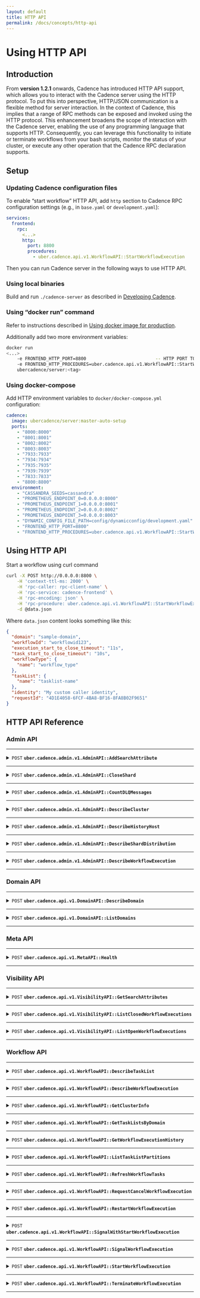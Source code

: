 ```yaml
---
layout: default
title: HTTP API
permalink: /docs/concepts/http-api
---
```


# Using HTTP API

## Introduction

From **version 1.2.1** onwards, Cadence has introduced HTTP API support, which allows you to interact with the Cadence server 
using the HTTP protocol. To put this into perspective, HTTP/JSON communication is a flexible method for server interaction. 
In the context of Cadence, this implies that a range of RPC methods can be exposed and invoked using the HTTP protocol. 
This enhancement broadens the scope of interaction with the Cadence server, enabling the use of any programming language that supports HTTP. 
Consequently, you can leverage this functionality to initiate or terminate workflows from your bash scripts, monitor the 
status of your cluster, or execute any other operation that the Cadence RPC declaration supports.

## Setup

### Updating Cadence configuration files

To enable “start workflow” HTTP API, add `http` section to Cadence RPC configuration settings (e.g., in `base.yaml` or `development.yaml`):

```yaml
services:
  frontend:
    rpc:
      <...>
      http:
        port: 8800
        procedures:
          - uber.cadence.api.v1.WorkflowAPI::StartWorkflowExecution 
```

Then you can run Cadence server in the following ways to use HTTP API.

### Using local binaries

Build and run `./cadence-server` as described in [Developing Cadence](https://github.com/uber/cadence/blob/master/CONTRIBUTING.md).

### Using “docker run” command

Refer to instructions described
in [Using docker image for production](https://github.com/uber/cadence/tree/master/docker#using-docker-image-for-production).

Additionally add two more environment variables:

```bash
docker run
<...>
    -e FRONTEND_HTTP_PORT=8800                          -- HTTP PORT TO LISTEN 
    -e FRONTEND_HTTP_PROCEDURES=uber.cadence.api.v1.WorkflowAPI::StartWorkflowExecution  -- List of API methods exposed
    ubercadence/server:<tag> 
```

### Using docker-compose

Add HTTP environment variables to `docker/docker-compose.yml` configuration:

```yaml
cadence:
  image: ubercadence/server:master-auto-setup
  ports:
    - "8000:8000"
    - "8001:8001"
    - "8002:8002"
    - "8003:8003"
    - "7933:7933"
    - "7934:7934"
    - "7935:7935"
    - "7939:7939"
    - "7833:7833"
    - "8800:8800"
  environment:
    - "CASSANDRA_SEEDS=cassandra"
    - "PROMETHEUS_ENDPOINT_0=0.0.0.0:8000"
    - "PROMETHEUS_ENDPOINT_1=0.0.0.0:8001"
    - "PROMETHEUS_ENDPOINT_2=0.0.0.0:8002"
    - "PROMETHEUS_ENDPOINT_3=0.0.0.0:8003"
    - "DYNAMIC_CONFIG_FILE_PATH=config/dynamicconfig/development.yaml"
    - "FRONTEND_HTTP_PORT=8800"
    - "FRONTEND_HTTP_PROCEDURES=uber.cadence.api.v1.WorkflowAPI::StartWorkflowExecution" 
```

## Using HTTP API

Start a workflow using curl command

```bash
curl -X POST http://0.0.0.0:8800 \
    -H 'context-ttl-ms: 2000' \
    -H 'rpc-caller: rpc-client-name' \
    -H 'rpc-service: cadence-frontend' \
    -H 'rpc-encoding: json' \
    -H 'rpc-procedure: uber.cadence.api.v1.WorkflowAPI::StartWorkflowExecution' \
    -d @data.json 
```

Where `data.json` content looks something like this:

```json
{
  "domain": "sample-domain",
  "workflowId": "workflowid123",
  "execution_start_to_close_timeout": "11s",
  "task_start_to_close_timeout": "10s",
  "workflowType": {
    "name": "workflow_type"
  },
  "taskList": {
    "name": "tasklist-name"
  },
  "identity": "My custom caller identity",
  "requestId": "4D1E4058-6FCF-4BA8-BF16-8FA8B02F9651"
} 
```

## HTTP API Reference

### Admin API

------------------------------------------------------------------------------------------

<details>
<summary><code>POST</code> <code><b>uber.cadence.admin.v1.AdminAPI::AddSearchAttribute</b></code></summary>

#### Add search attributes to whitelist

##### Headers

| name           | example                                            |
|----------------|----------------------------------------------------|
| context-ttl-ms | 2000                                               |
| rpc-caller     | curl-client                                        |
| rpc-service    | cadence-frontend                                   |
| rpc-encoding   | json                                               |
| rpc-procedure  | uber.cadence.admin.v1.AdminAPI::AddSearchAttribute |

##### Example payload

```json
{
  "search_attribute": {
    "custom_key": 1
  }
}
```

Search attribute types

| type     | value |
|----------|-------|
| String   | 1     |
| Keyword  | 2     |
| Int      | 3     |
| Double   | 4     |
| DateTime | 5     |

##### Example cURL

```bash
curl -X POST http://0.0.0.0:8800 \
    -H 'context-ttl-ms: 2000' \
    -H 'rpc-caller: curl-client' \
    -H 'rpc-service: cadence-frontend' \
    -H 'rpc-encoding: json' \
    -H 'rpc-procedure: uber.cadence.admin.v1.AdminAPI::AddSearchAttribute' \
    -d \
    '{
      "search_attribute": {
        "custom_key": 1
      }
    }'
```

##### Example successful response

HTTP code: 200

```json
{}
```

</details>

------------------------------------------------------------------------------------------

<details>
<summary><code>POST</code> <code><b>uber.cadence.admin.v1.AdminAPI::CloseShard</b></code></summary>

#### Close a shard given a shard ID

##### Headers

| name           | example                                    |
|----------------|--------------------------------------------|
| context-ttl-ms | 2000                                       |
| rpc-caller     | curl-client                                |
| rpc-service    | cadence-frontend                           |
| rpc-encoding   | json                                       |
| rpc-procedure  | uber.cadence.admin.v1.AdminAPI::CloseShard |

##### Example payload

```json
{
  "shard_id": 0
}
```

##### Example cURL

```bash
curl -X POST http://0.0.0.0:8800 \
    -H 'context-ttl-ms: 2000' \
    -H 'rpc-caller: curl-client' \
    -H 'rpc-service: cadence-frontend' \
    -H 'rpc-encoding: json' \
    -H 'rpc-procedure: uber.cadence.admin.v1.AdminAPI::CloseShard' \
    -d \
    '{ 
      "shard_id": 0
    }'
```

##### Example successful response

HTTP code: 200

```json
{}
```

</details>

------------------------------------------------------------------------------------------

<details>
<summary><code>POST</code> <code><b>uber.cadence.admin.v1.AdminAPI::CountDLQMessages</b></code></summary>

#### Count DLQ messages

##### Headers

| name           | example                                          |
|----------------|--------------------------------------------------|
| context-ttl-ms | 2000                                             |
| rpc-caller     | curl-client                                      |
| rpc-service    | cadence-frontend                                 |
| rpc-encoding   | json                                             |
| rpc-procedure  | uber.cadence.admin.v1.AdminAPI::CountDLQMessages |

##### Example payload

None

##### Example cURL

```bash
curl -X POST http://0.0.0.0:8800 \
    -H 'context-ttl-ms: 2000' \
    -H 'rpc-caller: curl-client' \
    -H 'rpc-service: cadence-frontend' \
    -H 'rpc-encoding: json' \
    -H 'rpc-procedure: uber.cadence.admin.v1.AdminAPI::CountDLQMessages'
```

##### Example successful response

HTTP code: 200

```json
{
  "history": []
}
```

</details>

------------------------------------------------------------------------------------------

<details>
<summary><code>POST</code> <code><b>uber.cadence.admin.v1.AdminAPI::DescribeCluster</b></code></summary>

#### Describe cluster information

##### Headers

| name           | example                                         |
|----------------|-------------------------------------------------|
| context-ttl-ms | 2000                                            |
| rpc-caller     | curl-client                                     |
| rpc-service    | cadence-frontend                                |
| rpc-encoding   | json                                            |
| rpc-procedure  | uber.cadence.admin.v1.AdminAPI::DescribeCluster |

##### Example payload

None

##### Example cURL

```bash
curl -X POST http://0.0.0.0:8800 \
    -H 'context-ttl-ms: 2000' \
    -H 'rpc-caller: curl-client' \
    -H 'rpc-service: cadence-frontend' \
    -H 'rpc-encoding: json' \
    -H 'rpc-procedure: uber.cadence.admin.v1.AdminAPI::DescribeCluster'
```

##### Example successful response

HTTP code: 200

```json
{
  "supportedClientVersions": {
    "goSdk": "1.7.0",
    "javaSdk": "1.5.0"
  },
  "membershipInfo": {
    "currentHost": {
      "identity": "127.0.0.1:7933"
    },
    "reachableMembers": [
      "127.0.0.1:7933",
      "127.0.0.1:7934",
      "127.0.0.1:7935",
      "127.0.0.1:7939"
    ],
    "rings": [
      {
        "role": "cadence-frontend",
        "memberCount": 1,
        "members": [
          {
            "identity": "127.0.0.1:7933"
          }
        ]
      },
      {
        "role": "cadence-history",
        "memberCount": 1,
        "members": [
          {
            "identity": "127.0.0.1:7934"
          }
        ]
      },
      {
        "role": "cadence-matching",
        "memberCount": 1,
        "members": [
          {
            "identity": "127.0.0.1:7935"
          }
        ]
      },
      {
        "role": "cadence-worker",
        "memberCount": 1,
        "members": [
          {
            "identity": "127.0.0.1:7939"
          }
        ]
      }
    ]
  },
  "persistenceInfo": {
    "historyStore": {
      "backend": "shardedNosql"
    },
    "visibilityStore": {
      "backend": "cassandra",
      "features": [
        {
          "key": "advancedVisibilityEnabled"
        }
      ]
    }
  }
}
```

</details>

------------------------------------------------------------------------------------------

<details>
<summary><code>POST</code> <code><b>uber.cadence.admin.v1.AdminAPI::DescribeHistoryHost</b></code></summary>

#### Describe internal information of history host

##### Headers

| name           | example                                             |
|----------------|-----------------------------------------------------|
| context-ttl-ms | 2000                                                |
| rpc-caller     | curl-client                                         |
| rpc-service    | cadence-frontend                                    |
| rpc-encoding   | json                                                |
| rpc-procedure  | uber.cadence.admin.v1.AdminAPI::DescribeHistoryHost |

##### Example payload

```json
{
  "host_address": "127.0.0.1:7934"
}
```

##### Example cURL

```bash
curl -X POST http://0.0.0.0:8800 \
    -H 'context-ttl-ms: 2000' \
    -H 'rpc-caller: curl-client' \
    -H 'rpc-service: cadence-frontend' \
    -H 'rpc-encoding: json' \
    -H 'rpc-procedure: uber.cadence.admin.v1.AdminAPI::DescribeHistoryHost' \
    -d \
    '{
      "host_address": "127.0.0.1:7934"
    }'
```

##### Example successful response

HTTP code: 200

```json
{
  "numberOfShards": 4,
  "domainCache": {
    "numOfItemsInCacheByID": 5,
    "numOfItemsInCacheByName": 5
  },
  "shardControllerStatus": "started",
  "address": "127.0.0.1:7934"
}
```

</details>

------------------------------------------------------------------------------------------

<details>
<summary><code>POST</code> <code><b>uber.cadence.admin.v1.AdminAPI::DescribeShardDistribution</b></code></summary>

#### List shard distribution

##### Headers

| name           | example                                                   |
|----------------|-----------------------------------------------------------|
| context-ttl-ms | 2000                                                      |
| rpc-caller     | curl-client                                               |
| rpc-service    | cadence-frontend                                          |
| rpc-encoding   | json                                                      |
| rpc-procedure  | uber.cadence.admin.v1.AdminAPI::DescribeShardDistribution |

##### Example payload

```json
{
  "page_size": 100,
  "page_id": 0
}
```

##### Example cURL

```bash
curl -X POST http://0.0.0.0:8800 \
    -H 'context-ttl-ms: 2000' \
    -H 'rpc-caller: curl-client' \
    -H 'rpc-service: cadence-frontend' \
    -H 'rpc-encoding: json' \
    -H 'rpc-procedure: uber.cadence.admin.v1.AdminAPI::DescribeShardDistribution' \
    -d \
    '{
      "page_size": 100,
      "page_id": 0
    }'
```

##### Example successful response

HTTP code: 200

```json
{
  "numberOfShards": 4,
  "shards": {
    "0": "127.0.0.1:7934",
    "1": "127.0.0.1:7934",
    "2": "127.0.0.1:7934",
    "3": "127.0.0.1:7934"
  }
}
```

</details>

------------------------------------------------------------------------------------------

<details>
<summary><code>POST</code> <code><b>uber.cadence.admin.v1.AdminAPI::DescribeWorkflowExecution</b></code></summary>

#### Describe internal information of workflow execution

##### Headers

| name           | example                                                   |
|----------------|-----------------------------------------------------------|
| context-ttl-ms | 2000                                                      |
| rpc-caller     | curl-client                                               |
| rpc-service    | cadence-frontend                                          |
| rpc-encoding   | json                                                      |
| rpc-procedure  | uber.cadence.admin.v1.AdminAPI::DescribeWorkflowExecution |

##### Example payload

```json
{
  "domain": "sample-domain",
  "workflow_execution": {
    "workflow_id": "sample-workflow-id",
    "run_id": "cc09d5dd-b2fa-46d8-b426-54c96b12d18f"
  }
}
```

`run_id` is optional and allows to describe a specific run.

##### Example cURL

```bash
curl -X POST http://0.0.0.0:8800 \
    -H 'context-ttl-ms: 2000' \
    -H 'rpc-caller: curl-client' \
    -H 'rpc-service: cadence-frontend' \
    -H 'rpc-encoding: json' \
    -H 'rpc-procedure: uber.cadence.admin.v1.AdminAPI::DescribeWorkflowExecution' \
    -d \
    '{
      "domain": "sample-domain",
      "workflow_execution": {
        "workflow_id": "sample-workflow-id",
        "run_id": "cc09d5dd-b2fa-46d8-b426-54c96b12d18f"
      }
    }' | tr -d '\'
```

##### Example successful response

HTTP code: 200

```json
{
  "shardId": 3,
  "historyAddr": "127.0.0.1:7934",
  "mutableStateInDatabase": {
    "ActivityInfos": {},
    "TimerInfos": {},
    "ChildExecutionInfos": {},
    "RequestCancelInfos": {},
    "SignalInfos": {},
    "SignalRequestedIDs": {},
    "ExecutionInfo": {
      "DomainID": "d7aff879-f524-43a8-b340-5a223a69d75b",
      "WorkflowID": "sample-workflow-id",
      "RunID": "cc09d5dd-b2fa-46d8-b426-54c96b12d18f",
      "FirstExecutionRunID": "cc09d5dd-b2fa-46d8-b426-54c96b12d18f",
      "ParentDomainID": "",
      "ParentWorkflowID": "",
      "ParentRunID": "",
      "InitiatedID": -7,
      "CompletionEventBatchID": 3,
      "CompletionEvent": null,
      "TaskList": "sample-task-list",
      "WorkflowTypeName": "sample-workflow-type",
      "WorkflowTimeout": 11,
      "DecisionStartToCloseTimeout": 10,
      "ExecutionContext": null,
      "State": 2,
      "CloseStatus": 6,
      "LastFirstEventID": 3,
      "LastEventTaskID": 8388614,
      "NextEventID": 4,
      "LastProcessedEvent": -23,
      "StartTimestamp": "2023-09-08T05:13:04.24Z",
      "LastUpdatedTimestamp": "2023-09-08T05:13:15.247Z",
      "CreateRequestID": "8049b932-6c2f-415a-9bb2-241dcf4cfc9c",
      "SignalCount": 0,
      "DecisionVersion": 0,
      "DecisionScheduleID": 2,
      "DecisionStartedID": -23,
      "DecisionRequestID": "emptyUuid",
      "DecisionTimeout": 10,
      "DecisionAttempt": 0,
      "DecisionStartedTimestamp": 0,
      "DecisionScheduledTimestamp": 1694149984240504000,
      "DecisionOriginalScheduledTimestamp": 1694149984240503000,
      "CancelRequested": false,
      "CancelRequestID": "",
      "StickyTaskList": "",
      "StickyScheduleToStartTimeout": 0,
      "ClientLibraryVersion": "",
      "ClientFeatureVersion": "",
      "ClientImpl": "",
      "AutoResetPoints": {},
      "Memo": null,
      "SearchAttributes": null,
      "PartitionConfig": null,
      "Attempt": 0,
      "HasRetryPolicy": false,
      "InitialInterval": 0,
      "BackoffCoefficient": 0,
      "MaximumInterval": 0,
      "ExpirationTime": "0001-01-01T00:00:00Z",
      "MaximumAttempts": 0,
      "NonRetriableErrors": null,
      "BranchToken": null,
      "CronSchedule": "",
      "IsCron": false,
      "ExpirationSeconds": 0
    },
    "ExecutionStats": null,
    "BufferedEvents": [],
    "VersionHistories": {
      "CurrentVersionHistoryIndex": 0,
      "Histories": [
        {
          "BranchToken": "WQsACgAAACRjYzA5ZDVkZC1iMmZhLTQ2ZDgtYjQyNi01NGM5NmIxMmQxOGYLABQAAAAkYWM5YmIwMmUtMjllYy00YWEyLTlkZGUtZWQ0YWU1NWRhMjlhDwAeDAAAAAAA",
          "Items": [
            {
              "EventID": 3,
              "Version": 0
            }
          ]
        }
      ]
    },
    "ReplicationState": null,
    "Checksum": {
      "Version": 0,
      "Flavor": 0,
      "Value": null
    }
  }
}
```

</details>

------------------------------------------------------------------------------------------

### Domain API

------------------------------------------------------------------------------------------

<details>
<summary><code>POST</code> <code><b>uber.cadence.api.v1.DomainAPI::DescribeDomain</b></code></summary>

#### Describe existing workflow domain

##### Headers

| name           | example                                       |
|----------------|-----------------------------------------------|
| context-ttl-ms | 2000                                          |
| rpc-caller     | curl-client                                   |
| rpc-service    | cadence-frontend                              |
| rpc-encoding   | json                                          |
| rpc-procedure  | uber.cadence.api.v1.DomainAPI::DescribeDomain |

##### Example payload

```json
{
  "name": "sample-domain",
  "uuid": "d7aff879-f524-43a8-b340-5a223a69d75b"
}
```

`uuid` of the domain is optional.

##### Example cURL

```bash
curl -X POST http://0.0.0.0:8800 \
    -H 'context-ttl-ms: 2000' \
    -H 'rpc-caller: curl-client' \
    -H 'rpc-service: cadence-frontend' \
    -H 'rpc-encoding: json' \
    -H 'rpc-procedure: uber.cadence.api.v1.DomainAPI::DescribeDomain' \
    -d \
    '{
      "name": "sample-domain"
    }'
```

##### Example successful response

HTTP code: 200

```json
{
  "domain": {
    "id": "d7aff879-f524-43a8-b340-5a223a69d75b",
    "name": "sample-domain",
    "status": "DOMAIN_STATUS_REGISTERED",
    "data": {},
    "workflowExecutionRetentionPeriod": "259200s",
    "badBinaries": {
      "binaries": {}
    },
    "historyArchivalStatus": "ARCHIVAL_STATUS_ENABLED",
    "historyArchivalUri": "file:///tmp/cadence_archival/development",
    "visibilityArchivalStatus": "ARCHIVAL_STATUS_ENABLED",
    "visibilityArchivalUri": "file:///tmp/cadence_vis_archival/development",
    "activeClusterName": "cluster0",
    "clusters": [
      {
        "clusterName": "cluster0"
      }
    ],
    "isGlobalDomain": true,
    "isolationGroups": {}
  }
}
```

</details>

------------------------------------------------------------------------------------------

<details>
<summary><code>POST</code> <code><b>uber.cadence.api.v1.DomainAPI::ListDomains</b></code></summary>

#### List all domains in the cluster

##### Headers

| name           | example                                    |
|----------------|--------------------------------------------|
| context-ttl-ms | 2000                                       |
| rpc-caller     | curl-client                                |
| rpc-service    | cadence-frontend                           |
| rpc-encoding   | json                                       |
| rpc-procedure  | uber.cadence.api.v1.DomainAPI::ListDomains |

##### Example payload

```json
{
  "page_size": 100
}
```

##### Example cURL

```bash
curl -X POST http://0.0.0.0:8800 \
    -H 'context-ttl-ms: 2000' \
    -H 'rpc-caller: curl-client' \
    -H 'rpc-service: cadence-frontend' \
    -H 'rpc-encoding: json' \
    -H 'rpc-procedure: uber.cadence.api.v1.DomainAPI::ListDomains' \
    -d \
    '{
      "page_size": 100
    }'
```

##### Example successful response

HTTP code: 200

```json
{
  "domains": [
    {
      "id": "3116607e-419b-4783-85fc-47726a4c3fe9",
      "name": "cadence-batcher",
      "status": "DOMAIN_STATUS_REGISTERED",
      "description": "Cadence internal system domain",
      "data": {},
      "workflowExecutionRetentionPeriod": "604800s",
      "badBinaries": {
        "binaries": {}
      },
      "historyArchivalStatus": "ARCHIVAL_STATUS_DISABLED",
      "visibilityArchivalStatus": "ARCHIVAL_STATUS_DISABLED",
      "activeClusterName": "cluster0",
      "clusters": [
        {
          "clusterName": "cluster0"
        }
      ],
      "failoverVersion": "-24",
      "isolationGroups": {}
    },
    {
      "id": "59c51119-1b41-4a28-986d-d6e377716f82",
      "name": "cadence-shadower",
      "status": "DOMAIN_STATUS_REGISTERED",
      "description": "Cadence internal system domain",
      "data": {},
      "workflowExecutionRetentionPeriod": "604800s",
      "badBinaries": {
        "binaries": {}
      },
      "historyArchivalStatus": "ARCHIVAL_STATUS_DISABLED",
      "visibilityArchivalStatus": "ARCHIVAL_STATUS_DISABLED",
      "activeClusterName": "cluster0",
      "clusters": [
        {
          "clusterName": "cluster0"
        }
      ],
      "failoverVersion": "-24",
      "isolationGroups": {}
    },
    {
      "id": "32049b68-7872-4094-8e63-d0dd59896a83",
      "name": "cadence-system",
      "status": "DOMAIN_STATUS_REGISTERED",
      "description": "cadence system workflow domain",
      "ownerEmail": "cadence-dev-group@uber.com",
      "data": {},
      "workflowExecutionRetentionPeriod": "259200s",
      "badBinaries": {
        "binaries": {}
      },
      "historyArchivalStatus": "ARCHIVAL_STATUS_DISABLED",
      "visibilityArchivalStatus": "ARCHIVAL_STATUS_DISABLED",
      "activeClusterName": "cluster0",
      "clusters": [
        {
          "clusterName": "cluster0"
        }
      ],
      "failoverVersion": "-24",
      "isolationGroups": {}
    },
    {
      "id": "d7aff879-f524-43a8-b340-5a223a69d75b",
      "name": "sample-domain",
      "status": "DOMAIN_STATUS_REGISTERED",
      "data": {},
      "workflowExecutionRetentionPeriod": "259200s",
      "badBinaries": {
        "binaries": {}
      },
      "historyArchivalStatus": "ARCHIVAL_STATUS_ENABLED",
      "historyArchivalUri": "file:///tmp/cadence_archival/development",
      "visibilityArchivalStatus": "ARCHIVAL_STATUS_ENABLED",
      "visibilityArchivalUri": "file:///tmp/cadence_vis_archival/development",
      "activeClusterName": "cluster0",
      "clusters": [
        {
          "clusterName": "cluster0"
        }
      ],
      "isGlobalDomain": true,
      "isolationGroups": {}
    }
  ],
  "nextPageToken": ""
}
```

</details>

------------------------------------------------------------------------------------------

### Meta API

------------------------------------------------------------------------------------------

<details>
<summary><code>POST</code> <code><b>uber.cadence.api.v1.MetaAPI::Health</b></code></summary>

#### Health check

##### Headers

| name           | example                             |
|----------------|-------------------------------------|
| context-ttl-ms | 2000                                |
| rpc-caller     | curl-client                         |
| rpc-service    | cadence-frontend                    |
| rpc-encoding   | json                                |
| rpc-procedure  | uber.cadence.api.v1.MetaAPI::Health |

##### Example payload

None

##### Example cURL

```bash
curl -X POST http://0.0.0.0:8800 \
  -H 'context-ttl-ms: 2000' \
  -H 'rpc-caller: curl-client' \
  -H 'rpc-service: cadence-frontend' \
  -H 'rpc-encoding: json' \
  -H 'rpc-procedure: uber.cadence.api.v1.MetaAPI::Health'
```

##### Example successful response

HTTP code: 200

```json
{
  "ok": true,
  "message": "OK"
}
```

</details>

------------------------------------------------------------------------------------------

### Visibility API

------------------------------------------------------------------------------------------

<details>
<summary><code>POST</code> <code><b>uber.cadence.api.v1.VisibilityAPI::GetSearchAttributes</b></code></summary>

#### Get search attributes

##### Headers

| name           | example                                                |
|----------------|--------------------------------------------------------|
| context-ttl-ms | 2000                                                   |
| rpc-caller     | curl-client                                            |
| rpc-service    | cadence-frontend                                       |
| rpc-encoding   | json                                                   |
| rpc-procedure  | uber.cadence.api.v1.VisibilityAPI::GetSearchAttributes |

##### Example payload

None

##### Example cURL

```bash
curl -X POST http://0.0.0.0:8800 \
  -H 'context-ttl-ms: 2000' \
  -H 'rpc-caller: curl-client' \
  -H 'rpc-service: cadence-frontend' \
  -H 'rpc-encoding: json' \
  -H 'rpc-procedure: uber.cadence.api.v1.VisibilityAPI::GetSearchAttributes'
```

##### Example successful response

HTTP code: 200

```json
{
  "keys": {
    "BinaryChecksums": "INDEXED_VALUE_TYPE_KEYWORD",
    "CadenceChangeVersion": "INDEXED_VALUE_TYPE_KEYWORD",
    "CloseStatus": "INDEXED_VALUE_TYPE_INT",
    "CloseTime": "INDEXED_VALUE_TYPE_INT",
    "CustomBoolField": "INDEXED_VALUE_TYPE_BOOL",
    "CustomDatetimeField": "INDEXED_VALUE_TYPE_DATETIME",
    "CustomDomain": "INDEXED_VALUE_TYPE_KEYWORD",
    "CustomDoubleField": "INDEXED_VALUE_TYPE_DOUBLE",
    "CustomIntField": "INDEXED_VALUE_TYPE_INT",
    "CustomKeywordField": "INDEXED_VALUE_TYPE_KEYWORD",
    "CustomStringField": "INDEXED_VALUE_TYPE_STRING",
    "DomainID": "INDEXED_VALUE_TYPE_KEYWORD",
    "ExecutionTime": "INDEXED_VALUE_TYPE_INT",
    "HistoryLength": "INDEXED_VALUE_TYPE_INT",
    "IsCron": "INDEXED_VALUE_TYPE_KEYWORD",
    "NewKey": "INDEXED_VALUE_TYPE_KEYWORD",
    "NumClusters": "INDEXED_VALUE_TYPE_INT",
    "Operator": "INDEXED_VALUE_TYPE_KEYWORD",
    "Passed": "INDEXED_VALUE_TYPE_BOOL",
    "RolloutID": "INDEXED_VALUE_TYPE_KEYWORD",
    "RunID": "INDEXED_VALUE_TYPE_KEYWORD",
    "ShardID": "INDEXED_VALUE_TYPE_INT",
    "StartTime": "INDEXED_VALUE_TYPE_INT",
    "TaskList": "INDEXED_VALUE_TYPE_KEYWORD",
    "TestNewKey": "INDEXED_VALUE_TYPE_STRING",
    "UpdateTime": "INDEXED_VALUE_TYPE_INT",
    "WorkflowID": "INDEXED_VALUE_TYPE_KEYWORD",
    "WorkflowType": "INDEXED_VALUE_TYPE_KEYWORD",
    "addon": "INDEXED_VALUE_TYPE_KEYWORD",
    "addon-type": "INDEXED_VALUE_TYPE_KEYWORD",
    "environment": "INDEXED_VALUE_TYPE_KEYWORD",
    "project": "INDEXED_VALUE_TYPE_KEYWORD",
    "service": "INDEXED_VALUE_TYPE_KEYWORD",
    "user": "INDEXED_VALUE_TYPE_KEYWORD"
  }
}
```

</details>

------------------------------------------------------------------------------------------

<details>
<summary><code>POST</code> <code><b>uber.cadence.api.v1.VisibilityAPI::ListClosedWorkflowExecutions</b></code></summary>

#### List closed workflow executions in a domain

##### Headers

| name           | example                                                         |
|----------------|-----------------------------------------------------------------|
| context-ttl-ms | 2000                                                            |
| rpc-caller     | curl-client                                                     |
| rpc-service    | cadence-frontend                                                |
| rpc-encoding   | json                                                            |
| rpc-procedure  | uber.cadence.api.v1.VisibilityAPI::ListClosedWorkflowExecutions |

##### Example payloads

`startTimeFilter` is required while `executionFilter` and `typeFilter` are optional.

```json
{
  "domain": "sample-domain",
  "start_time_filter": {
    "earliest_time": "2023-01-01T00:00:00Z",
    "latest_time": "2023-12-31T00:00:00Z"
  }
}
```

```json
{
  "domain": "sample-domain",
  "start_time_filter": {
    "earliest_time": "2023-01-01T00:00:00Z",
    "latest_time": "2023-12-31T00:00:00Z"
  },
  "execution_filter": {
    "workflow_id": "sample-workflow-id",
    "run_id": "71c3d47b-454a-4315-97c7-15355140094b"
  }
}
```

```json
{
  "domain": "sample-domain",
  "start_time_filter": {
    "earliest_time": "2023-01-01T00:00:00Z",
    "latest_time": "2023-12-31T00:00:00Z"
  },
  "type_filter": {
    "name": "sample-workflow-type"
  }
}
```

##### Example cURL

```bash
curl -X POST http://0.0.0.0:8800 \
    -H 'context-ttl-ms: 2000' \
    -H 'rpc-caller: curl-client' \
    -H 'rpc-service: cadence-frontend' \
    -H 'rpc-encoding: json' \
    -H 'rpc-procedure: uber.cadence.api.v1.VisibilityAPI::ListClosedWorkflowExecutions' \
    -d \
    '{
      "domain": "sample-domain",
      "start_time_filter": {
        "earliest_time": "2023-01-01T00:00:00Z",
        "latest_time": "2023-12-31T00:00:00Z"
      }
    }'
```

##### Example successful response

HTTP code: 200

```json
{
  "executions": [
    {
      "workflowExecution": {
        "workflowId": "sample-workflow-id",
        "runId": "71c3d47b-454a-4315-97c7-15355140094b"
      },
      "type": {
        "name": "sample-workflow-type"
      },
      "startTime": "2023-09-08T06:31:18.778Z",
      "closeTime": "2023-09-08T06:32:18.782Z",
      "closeStatus": "WORKFLOW_EXECUTION_CLOSE_STATUS_TIMED_OUT",
      "historyLength": "5",
      "executionTime": "2023-09-08T06:31:18.778Z",
      "memo": {},
      "searchAttributes": {
        "indexedFields": {}
      },
      "taskList": "sample-task-list"
    }
  ],
  "nextPageToken": ""
}
```

</details>

------------------------------------------------------------------------------------------

<details>
<summary><code>POST</code> <code><b>uber.cadence.api.v1.VisibilityAPI::ListOpenWorkflowExecutions</b></code></summary>

#### List open workflow executions in a domain

##### Headers

| name           | example                                                       |
|----------------|---------------------------------------------------------------|
| context-ttl-ms | 2000                                                          |
| rpc-caller     | curl-client                                                   |
| rpc-service    | cadence-frontend                                              |
| rpc-encoding   | json                                                          |
| rpc-procedure  | uber.cadence.api.v1.VisibilityAPI::ListOpenWorkflowExecutions |

##### Example payloads

`startTimeFilter` is required while `executionFilter` and `typeFilter` are optional.

```json
{
  "domain": "sample-domain",
  "start_time_filter": {
    "earliest_time": "2023-01-01T00:00:00Z",
    "latest_time": "2023-12-31T00:00:00Z"
  }
}
```

```json
{
  "domain": "sample-domain",
  "start_time_filter": {
    "earliest_time": "2023-01-01T00:00:00Z",
    "latest_time": "2023-12-31T00:00:00Z"
  },
  "execution_filter": {
    "workflow_id": "sample-workflow-id",
    "run_id": "71c3d47b-454a-4315-97c7-15355140094b"
  }
}
```

```json
{
  "domain": "sample-domain",
  "start_time_filter": {
    "earliest_time": "2023-01-01T00:00:00Z",
    "latest_time": "2023-12-31T00:00:00Z"
  },
  "type_filter": {
    "name": "sample-workflow-type"
  }
}
```

##### Example cURL

```bash
curl -X POST http://0.0.0.0:8800 \
  -H 'context-ttl-ms: 2000' \
  -H 'rpc-caller: curl-client' \
  -H 'rpc-service: cadence-frontend' \
  -H 'rpc-encoding: json' \
  -H 'rpc-procedure: uber.cadence.api.v1.VisibilityAPI::ListOpenWorkflowExecutions' \
  -d \
  '{
    "domain": "sample-domain",
    "start_time_filter": {
      "earliest_time": "2023-01-01T00:00:00Z",
      "latest_time": "2023-12-31T00:00:00Z"
    }
  }'
```

##### Example successful response

HTTP code: 200

```json
{
  "executions": [
    {
      "workflowExecution": {
        "workflowId": "sample-workflow-id",
        "runId": "5dbabeeb-82a2-41ed-bf55-dc732a4d46ce"
      },
      "type": {
        "name": "sample-workflow-type"
      },
      "startTime": "2023-09-12T02:17:46.596Z",
      "executionTime": "2023-09-12T02:17:46.596Z",
      "memo": {},
      "searchAttributes": {
        "indexedFields": {}
      },
      "taskList": "sample-task-list"
    }
  ],
  "nextPageToken": ""
}
```

</details>

------------------------------------------------------------------------------------------

### Workflow API

------------------------------------------------------------------------------------------

<details>
<summary><code>POST</code> <code><b>uber.cadence.api.v1.WorkflowAPI::DescribeTaskList</b></code></summary>

#### Describe pollers info of tasklist

##### Headers

| name           | example                                           |
|----------------|---------------------------------------------------|
| context-ttl-ms | 2000                                              |
| rpc-caller     | curl-client                                       |
| rpc-service    | cadence-frontend                                  |
| rpc-encoding   | json                                              |
| rpc-procedure  | uber.cadence.api.v1.WorkflowAPI::DescribeTaskList |

##### Example payload

```json
{
  "domain": "sample-domain",
  "task_list": {
    "name": "sample-task-list",
    "kind": 1
  },
  "task_list_type": 1,
  "include_task_list_status": true
}
```

`task_list` kind is optional.

Task list kinds

| type               | value |
|--------------------|-------|
| TaskListKindNormal | 1     |
| TaskListKindSticky | 2     |

Task list types

| type                 | value |
|----------------------|-------|
| TaskListTypeDecision | 1     |
| TaskListTypeActivity | 2     |

##### Example cURL

```bash
curl -X POST http://0.0.0.0:8800 \
    -H 'context-ttl-ms: 2000' \
    -H 'rpc-caller: curl-client' \
    -H 'rpc-service: cadence-frontend' \
    -H 'rpc-encoding: json' \
    -H 'rpc-procedure: uber.cadence.api.v1.WorkflowAPI::DescribeTaskList' \
    -d \
    '{
      "domain": "sample-domain",
      "task_list": {
        "name": "sample-task-list",
        "kind": 1
      },
      "task_list_type": 1,
      "include_task_list_status": true
    }'
```

##### Example successful response

HTTP code: 200

```json
{
  "taskListStatus": {
    "readLevel": "200000",
    "ratePerSecond": 100000,
    "taskIdBlock": {
      "startId": "200001",
      "endId": "300000"
    }
  }
}
```

</details>

------------------------------------------------------------------------------------------

<details>
<summary><code>POST</code> <code><b>uber.cadence.api.v1.WorkflowAPI::DescribeWorkflowExecution</b></code></summary>

#### Describe a workflow execution

##### Headers

| name           | example                                                    |
|----------------|------------------------------------------------------------|
| context-ttl-ms | 2000                                                       |
| rpc-caller     | curl-client                                                |
| rpc-service    | cadence-frontend                                           |
| rpc-encoding   | json                                                       |
| rpc-procedure  | uber.cadence.api.v1.WorkflowAPI::DescribeWorkflowExecution |

##### Example payload

```json
{
  "domain": "sample-domain",
  "workflow_execution": {
    "workflow_id": "sample-workflow-id",
    "run_id": "5dbabeeb-82a2-41ed-bf55-dc732a4d46ce"
  }
}
```

`run_id` is optional and allows to describe a specific run.

##### Example cURL

```bash
curl -X POST http://0.0.0.0:8800 \
  -H 'context-ttl-ms: 2000' \
  -H 'rpc-caller: curl-client' \
  -H 'rpc-service: cadence-frontend' \
  -H 'rpc-encoding: json' \
  -H 'rpc-procedure: uber.cadence.api.v1.WorkflowAPI::DescribeWorkflowExecution' \
  -d \
  '{
    "domain": "sample-domain",
    "workflow_execution": {
      "workflow_id": "sample-workflow-id",
      "run_id": "5dbabeeb-82a2-41ed-bf55-dc732a4d46ce"
    }
  }'
```

##### Example successful response

HTTP code: 200

```json
{
  "executionConfiguration": {
    "taskList": {
      "name": "sample-task-list"
    },
    "executionStartToCloseTimeout": "11s",
    "taskStartToCloseTimeout": "10s"
  },
  "workflowExecutionInfo": {
    "workflowExecution": {
      "workflowId": "sample-workflow-id",
      "runId": "5dbabeeb-82a2-41ed-bf55-dc732a4d46ce"
    },
    "type": {
      "name": "sample-workflow-type"
    },
    "startTime": "2023-09-12T02:17:46.596Z",
    "closeTime": "2023-09-12T02:17:57.602707Z",
    "closeStatus": "WORKFLOW_EXECUTION_CLOSE_STATUS_TIMED_OUT",
    "historyLength": "3",
    "executionTime": "2023-09-12T02:17:46.596Z",
    "memo": {},
    "searchAttributes": {},
    "autoResetPoints": {}
  },
  "pendingDecision": {
    "state": "PENDING_DECISION_STATE_SCHEDULED",
    "scheduledTime": "2023-09-12T02:17:46.596982Z",
    "originalScheduledTime": "2023-09-12T02:17:46.596982Z"
  }
}
```

</details>

------------------------------------------------------------------------------------------

<details>
<summary><code>POST</code> <code><b>uber.cadence.api.v1.WorkflowAPI::GetClusterInfo</b></code></summary>

#### Get supported client versions for the cluster

##### Headers

| name           | example                                         |
|----------------|-------------------------------------------------|
| context-ttl-ms | 2000                                            |
| rpc-caller     | curl-client                                     |
| rpc-service    | cadence-frontend                                |
| rpc-encoding   | json                                            |
| rpc-procedure  | uber.cadence.api.v1.WorkflowAPI::GetClusterInfo |

##### Example payload

None

##### Example cURL

```bash
curl -X POST http://0.0.0.0:8800 \
  -H 'context-ttl-ms: 2000' \
  -H 'rpc-caller: curl-client' \
  -H 'rpc-service: cadence-frontend' \
  -H 'rpc-encoding: json' \
  -H 'rpc-procedure: uber.cadence.api.v1.WorkflowAPI::GetClusterInfo'
```

##### Example successful response

HTTP code: 200

```json
{
  "supportedClientVersions": {
    "goSdk": "1.7.0",
    "javaSdk": "1.5.0"
  }
}
```

</details>

------------------------------------------------------------------------------------------

<details>
<summary><code>POST</code> <code><b>uber.cadence.api.v1.WorkflowAPI::GetTaskListsByDomain</b></code></summary>

#### Get the task lists in a domain

##### Headers

| name           | example                                               |
|----------------|-------------------------------------------------------|
| context-ttl-ms | 2000                                                  |
| rpc-caller     | curl-client                                           |
| rpc-service    | cadence-frontend                                      |
| rpc-encoding   | json                                                  |
| rpc-procedure  | uber.cadence.api.v1.WorkflowAPI::GetTaskListsByDomain |

##### Example payload

```json
{
  "domain": "sample-domain"
}
```

##### Example cURL

```bash
curl -X POST http://0.0.0.0:8800 \
    -H 'context-ttl-ms: 2000' \
    -H 'rpc-caller: curl-client' \
    -H 'rpc-service: cadence-frontend' \
    -H 'rpc-encoding: json' \
    -H 'rpc-procedure: uber.cadence.api.v1.WorkflowAPI::GetTaskListsByDomain' \
    -d \
    '{
      "domain": "sample-domain"
    }'
```

##### Example successful response

HTTP code: 200

```json
{
  "decisionTaskListMap": {},
  "activityTaskListMap": {}
}
```

</details>

------------------------------------------------------------------------------------------

<details>
<summary><code>POST</code> <code><b>uber.cadence.api.v1.WorkflowAPI::GetWorkflowExecutionHistory</b></code></summary>

#### Get the history of workflow executions

##### Headers

| name           | example                                                      |
|----------------|--------------------------------------------------------------|
| context-ttl-ms | 2000                                                         |
| rpc-caller     | curl-client                                                  |
| rpc-service    | cadence-frontend                                             |
| rpc-encoding   | json                                                         |
| rpc-procedure  | uber.cadence.api.v1.WorkflowAPI::GetWorkflowExecutionHistory |

##### Example payload

```json
{
  "domain": "sample-domain",
  "workflow_execution": {
    "workflow_id": "sample-workflow-id"
  }
}
```

##### Example cURL

```bash
curl -X POST http://0.0.0.0:8800 \
    -H 'context-ttl-ms: 2000' \
    -H 'rpc-caller: curl-client' \
    -H 'rpc-service: cadence-frontend' \
    -H 'rpc-encoding: json' \
    -H 'rpc-procedure: uber.cadence.api.v1.WorkflowAPI::GetWorkflowExecutionHistory' \
    -d \
    '{
      "domain": "sample-domain",
      "workflow_execution": {
        "workflow_id": "sample-workflow-id"
      }
    }'
```

##### Example successful response

HTTP code: 200

```json
{
  "history": {
    "events": [
      {
        "eventId": "1",
        "eventTime": "2023-09-12T05:34:46.107550Z",
        "taskId": "9437321",
        "workflowExecutionStartedEventAttributes": {
          "workflowType": {
            "name": "sample-workflow-type"
          },
          "taskList": {
            "name": "sample-task-list"
          },
          "input": {
            "data": "IkN1cmwhIg=="
          },
          "executionStartToCloseTimeout": "61s",
          "taskStartToCloseTimeout": "60s",
          "originalExecutionRunId": "fd7c2283-79dd-458c-8306-e2d1d8217613",
          "identity": "client-name-visible-in-history",
          "firstExecutionRunId": "fd7c2283-79dd-458c-8306-e2d1d8217613",
          "firstDecisionTaskBackoff": "0s"
        }
      },
      {
        "eventId": "2",
        "eventTime": "2023-09-12T05:34:46.107565Z",
        "taskId": "9437322",
        "decisionTaskScheduledEventAttributes": {
          "taskList": {
            "name": "sample-task-list"
          },
          "startToCloseTimeout": "60s"
        }
      },
      {
        "eventId": "3",
        "eventTime": "2023-09-12T05:34:59.184511Z",
        "taskId": "9437330",
        "workflowExecutionCancelRequestedEventAttributes": {
          "cause": "dummy",
          "identity": "client-name-visible-in-history"
        }
      },
      {
        "eventId": "4",
        "eventTime": "2023-09-12T05:35:47.112156Z",
        "taskId": "9437332",
        "workflowExecutionTimedOutEventAttributes": {
          "timeoutType": "TIMEOUT_TYPE_START_TO_CLOSE"
        }
      }
    ]
  }
}
```

</details>

------------------------------------------------------------------------------------------

<details>
<summary><code>POST</code> <code><b>uber.cadence.api.v1.WorkflowAPI::ListTaskListPartitions</b></code></summary>

#### List all the task list partitions and the hostname for partitions

##### Headers

| name           | example                                                 |
|----------------|---------------------------------------------------------|
| context-ttl-ms | 2000                                                    |
| rpc-caller     | curl-client                                             |
| rpc-service    | cadence-frontend                                        |
| rpc-encoding   | json                                                    |
| rpc-procedure  | uber.cadence.api.v1.WorkflowAPI::ListTaskListPartitions |

##### Example payload

```json
{
  "domain": "sample-domain",
  "task_list": {
    "name": "sample-task-list"
  }
}
```

##### Example cURL

```bash
curl -X POST http://0.0.0.0:8800 \
    -H 'context-ttl-ms: 2000' \
    -H 'rpc-caller: curl-client' \
    -H 'rpc-service: cadence-frontend' \
    -H 'rpc-encoding: json' \
    -H 'rpc-procedure: uber.cadence.api.v1.WorkflowAPI::ListTaskListPartitions' \
    -d \
    '{
      "domain": "sample-domain",
      "task_list": {
        "name": "sample-task-list"
      }
    }'
```

##### Example successful response

HTTP code: 200

```json
{
  "activityTaskListPartitions": [
    {
      "key": "sample-task-list",
      "ownerHostName": "127.0.0.1:7935"
    }
  ],
  "decisionTaskListPartitions": [
    {
      "key": "sample-task-list",
      "ownerHostName": "127.0.0.1:7935"
    }
  ]
}
```

</details>

------------------------------------------------------------------------------------------

<details>
<summary><code>POST</code> <code><b>uber.cadence.api.v1.WorkflowAPI::RefreshWorkflowTasks</b></code></summary>

#### Refresh all the tasks of a workflow

##### Headers

| name           | example                                               |
|----------------|-------------------------------------------------------|
| context-ttl-ms | 2000                                                  |
| rpc-caller     | curl-client                                           |
| rpc-service    | cadence-frontend                                      |
| rpc-encoding   | json                                                  |
| rpc-procedure  | uber.cadence.api.v1.WorkflowAPI::RefreshWorkflowTasks |

##### Example payload

```json
{
  "domain": "sample-domain",
  "workflow_execution": {
    "workflow_id": "sample-workflow-id",
    "run_id": "b7973fb8-2229-4fe7-ad70-c919c1ae8774"
  }
}
```

##### Example cURL

```bash
curl -X POST http://0.0.0.0:8800 \
    -H 'context-ttl-ms: 2000' \
    -H 'rpc-caller: curl-client' \
    -H 'rpc-service: cadence-frontend' \
    -H 'rpc-encoding: json' \
    -H 'rpc-procedure: uber.cadence.api.v1.WorkflowAPI::RefreshWorkflowTasks' \
    -d \
    '{
      "domain": "sample-domain",
      "workflow_execution": {
        "workflow_id": "sample-workflow-id",
        "run_id": "b7973fb8-2229-4fe7-ad70-c919c1ae8774"
      }
    }'
```

##### Example successful response

HTTP code: 200

```json
{}
```

</details>

------------------------------------------------------------------------------------------

<details>
<summary><code>POST</code> <code><b>uber.cadence.api.v1.WorkflowAPI::RequestCancelWorkflowExecution</b></code></summary>

#### Cancel a workflow execution

##### Headers

| name           | example                                                         |
|----------------|-----------------------------------------------------------------|
| context-ttl-ms | 2000                                                            |
| rpc-caller     | curl-client                                                     |
| rpc-service    | cadence-frontend                                                |
| rpc-encoding   | json                                                            |
| rpc-procedure  | uber.cadence.api.v1.WorkflowAPI::RequestCancelWorkflowExecution |

##### Example payload

```json
{
  "domain": "sample-domain",
  "workflow_execution": {
    "workflow_id": "sample-workflow-id",
    "run_id": "b7973fb8-2229-4fe7-ad70-c919c1ae8774"
  },
  "request_id": "8049B932-6C2F-415A-9BB2-241DCF4CFC9C",
  "cause": "dummy",
  "identity": "client-name-visible-in-history",
  "first_execution_run_id": "b7973fb8-2229-4fe7-ad70-c919c1ae8774"
}
```

##### Example cURL

```bash
curl -X POST http://0.0.0.0:8800 \
    -H 'context-ttl-ms: 2000' \
    -H 'rpc-caller: curl-client' \
    -H 'rpc-service: cadence-frontend' \
    -H 'rpc-encoding: json' \
    -H 'rpc-procedure: uber.cadence.api.v1.WorkflowAPI::RequestCancelWorkflowExecution' \
    -d \
    '{
      "domain": "sample-domain",
      "workflow_execution": {
        "workflow_id": "sample-workflow-id",
        "run_id": "fd7c2283-79dd-458c-8306-e2d1d8217613"
      },
      "request_id": "8049B932-6C2F-415A-9BB2-241DCF4CFC9C",
      "cause": "dummy",
      "identity": "client-name-visible-in-history",
      "first_execution_run_id": "fd7c2283-79dd-458c-8306-e2d1d8217613"
    }'
```

##### Example successful response

HTTP code: 200

```json
{}
```

</details>

------------------------------------------------------------------------------------------

<details>
<summary><code>POST</code> <code><b>uber.cadence.api.v1.WorkflowAPI::RestartWorkflowExecution</b></code></summary>

#### Restart a previous workflow execution

##### Headers

| name           | example                                                   |
|----------------|-----------------------------------------------------------|
| context-ttl-ms | 2000                                                      |
| rpc-caller     | curl-client                                               |
| rpc-service    | cadence-frontend                                          |
| rpc-encoding   | json                                                      |
| rpc-procedure  | uber.cadence.api.v1.WorkflowAPI::RestartWorkflowExecution |

##### Example payload

```json
{
  "domain": "sample-domain",
  "workflow_execution": {
    "workflow_id": "sample-workflow-id",
    "run_id": "0f95ad5b-03bc-4c6b-8cf0-1f3ea08eb86a"
  },
  "identity": "client-name-visible-in-history",
  "reason": "dummy"
}
```

##### Example cURL

```bash
curl -X POST http://0.0.0.0:8800 \
    -H 'context-ttl-ms: 2000' \
    -H 'rpc-caller: curl-client' \
    -H 'rpc-service: cadence-frontend' \
    -H 'rpc-encoding: json' \
    -H 'rpc-procedure: uber.cadence.api.v1.WorkflowAPI::RestartWorkflowExecution' \
    -d \
    '{
      "domain": "sample-domain",
      "workflow_execution": {
        "workflow_id": "sample-workflow-id",
        "run_id": "0f95ad5b-03bc-4c6b-8cf0-1f3ea08eb86a"
      },
      "identity": "client-name-visible-in-history",
      "reason": "dummy"
    }'
```

##### Example successful response

HTTP code: 200

```json
{
  "runId": "82914458-3221-42b4-ae54-2e66dff864f7"
}
```

</details>

------------------------------------------------------------------------------------------

<details>
<summary><code>POST</code> <code><b>uber.cadence.api.v1.WorkflowAPI::SignalWithStartWorkflowExecution</b></code></summary>

#### Signal the current open workflow if exists, or attempt to start a new run based on IDResuePolicy and signals it

##### Headers

| name           | example                                                           |
|----------------|-------------------------------------------------------------------|
| context-ttl-ms | 2000                                                              |
| rpc-caller     | curl-client                                                       |
| rpc-service    | cadence-frontend                                                  |
| rpc-encoding   | json                                                              |
| rpc-procedure  | uber.cadence.api.v1.WorkflowAPI::SignalWithStartWorkflowExecution |

##### Example payload

```json
{
  "start_request": {
    "domain": "sample-domain",
    "workflow_id": "sample-workflow-id",
    "execution_start_to_close_timeout": "61s",
    "task_start_to_close_timeout": "60s",
    "workflow_type": {
      "name": "sample-workflow-type"
    },
    "task_list": {
      "name": "sample-task-list"
    },
    "identity": "client-name-visible-in-history",
    "request_id": "8049B932-6C2F-415A-9BB2-241DCF4CFC9C",
    "input": {
      "data": "IkN1cmwhIg=="
    }
  },
  "signal_name": "channelA",
  "signal_input": {
    "data": "MTA="
  }
}
```

##### Example cURL

```bash
curl -X POST http://0.0.0.0:8800 \
    -H 'context-ttl-ms: 2000' \
    -H 'rpc-caller: curl-client' \
    -H 'rpc-service: cadence-frontend' \
    -H 'rpc-encoding: json' \
    -H 'rpc-procedure: uber.cadence.api.v1.WorkflowAPI::SignalWithStartWorkflowExecution' \
    -d \
    '{
      "start_request": {
        "domain": "sample-domain",
        "workflow_id": "sample-workflow-id",
        "execution_start_to_close_timeout": "61s",
        "task_start_to_close_timeout": "60s",
        "workflow_type": {
          "name": "sample-workflow-type"
        },
        "task_list": {
          "name": "sample-task-list"
        },
        "identity": "client-name-visible-in-history",
        "request_id": "8049B932-6C2F-415A-9BB2-241DCF4CFC9C",
        "input": {
          "data": "IkN1cmwhIg=="
        }
      },
      "signal_name": "channelA",
      "signal_input": {
        "data": "MTA="
      }
    }'
```

##### Example successful response

HTTP code: 200

```json
{
  "runId": "cc09d5dd-b2fa-46d8-b426-54c96b12d18f"
}
```

</details>

------------------------------------------------------------------------------------------

<details>
<summary><code>POST</code> <code><b>uber.cadence.api.v1.WorkflowAPI::SignalWorkflowExecution</b></code></summary>

#### Signal a workflow execution

##### Headers

| name           | example                                                  |
|----------------|----------------------------------------------------------|
| context-ttl-ms | 2000                                                     |
| rpc-caller     | curl-client                                              |
| rpc-service    | cadence-frontend                                         |
| rpc-encoding   | json                                                     |
| rpc-procedure  | uber.cadence.api.v1.WorkflowAPI::SignalWorkflowExecution |

##### Example payload

```json
{
  "domain": "sample-domain",
  "workflow_execution": {
    "workflow_id": "sample-workflow-id",
    "run_id": "cc09d5dd-b2fa-46d8-b426-54c96b12d18f"
  },
  "signal_name": "channelA",
  "signal_input": {
    "data": "MTA="
  }
}
```

`run_id` is optional and allows to signal a specific run.

##### Example cURL

```bash
curl -X POST http://0.0.0.0:8800 \
    -H 'context-ttl-ms: 2000' \
    -H 'rpc-caller: curl-client' \
    -H 'rpc-service: cadence-frontend' \
    -H 'rpc-encoding: json' \
    -H 'rpc-procedure: uber.cadence.api.v1.WorkflowAPI::SignalWorkflowExecution' \
    -d \
    '{
      "domain": "sample-domain",
      "workflow_execution": {
        "workflow_id": "sample-workflow-id"
      },
      "signal_name": "channelA",
      "signal_input": {
        "data": "MTA="
      }
    }'
```

##### Example successful response

HTTP code: 200

```json
{}
```

</details>

------------------------------------------------------------------------------------------

<details>
<summary><code>POST</code> <code><b>uber.cadence.api.v1.WorkflowAPI::StartWorkflowExecution</b></code></summary>

#### Start a new workflow execution

##### Headers

| name           | example                                                 |
|----------------|---------------------------------------------------------|
| context-ttl-ms | 2000                                                    |
| rpc-caller     | curl-client                                             |
| rpc-service    | cadence-frontend                                        |
| rpc-encoding   | json                                                    |
| rpc-procedure  | uber.cadence.api.v1.WorkflowAPI::StartWorkflowExecution |

##### Example payload

```json
{
  "domain": "sample-domain",
  "workflow_id": "sample-workflow-id",
  "execution_start_to_close_timeout": "61s",
  "task_start_to_close_timeout": "60s",
  "workflow_type": {
    "name": "sample-workflow-type"
  },
  "task_list": {
    "name": "sample-task-list"
  },
  "identity": "client-name-visible-in-history",
  "request_id": "8049B932-6C2F-415A-9BB2-241DCF4CFC9C",
  "input": {
    "data": "IkN1cmwhIg=="
  }
}
```

##### Example cURL

```bash
curl -X POST http://0.0.0.0:8800 \
    -H 'context-ttl-ms: 2000' \
    -H 'rpc-caller: curl-client' \
    -H 'rpc-service: cadence-frontend' \
    -H 'rpc-encoding: json' \
    -H 'rpc-procedure: uber.cadence.api.v1.WorkflowAPI::StartWorkflowExecution' \
    -d \
    '{
      "domain": "sample-domain",
      "workflow_id": "sample-workflow-id",
      "execution_start_to_close_timeout": "61s",
      "task_start_to_close_timeout": "60s",
      "workflow_type": {
        "name": "sample-workflow-type"
      },
      "task_list": {
        "name": "sample-task-list"
      },
      "identity": "client-name-visible-in-history",
      "request_id": "8049B932-6C2F-415A-9BB2-241DCF4CFC9C",
      "input": {
        "data": "IkN1cmwhIg=="
      }
    }'
```

##### Example successful response

HTTP code: 200

```json
{
  "runId": "cc09d5dd-b2fa-46d8-b426-54c96b12d18f"
}
```

</details>

------------------------------------------------------------------------------------------

<details>
<summary><code>POST</code> <code><b>uber.cadence.api.v1.WorkflowAPI::TerminateWorkflowExecution</b></code></summary>

#### Terminate a new workflow execution

##### Headers

| name           | example                                                     |
|----------------|-------------------------------------------------------------|
| context-ttl-ms | 2000                                                        |
| rpc-caller     | curl-client                                                 |
| rpc-service    | cadence-frontend                                            |
| rpc-encoding   | json                                                        |
| rpc-procedure  | uber.cadence.api.v1.WorkflowAPI::TerminateWorkflowExecution |

##### Example payloads

```json
{
  "domain": "sample-domain",
  "workflow_execution": {
    "workflow_id": "sample-workflow-id"
  }
}
```

```json
{
  "domain": "sample-domain",
  "workflow_execution": {
    "workflow_id": "sample-workflow-id",
    "run_id": "0f95ad5b-03bc-4c6b-8cf0-1f3ea08eb86a"
  },
  "reason": "dummy",
  "identity": "client-name-visible-in-history",
  "first_execution_run_id": "0f95ad5b-03bc-4c6b-8cf0-1f3ea08eb86a"
}
```

##### Example cURL

```bash
curl -X POST http://0.0.0.0:8800 \
    -H 'context-ttl-ms: 2000' \
    -H 'rpc-caller: curl-client' \
    -H 'rpc-service: cadence-frontend' \
    -H 'rpc-encoding: json' \
    -H 'rpc-procedure: uber.cadence.api.v1.WorkflowAPI::TerminateWorkflowExecution' \
    -d \
    '{
      "domain": "sample-domain",
      "workflow_execution": {
        "workflow_id": "sample-workflow-id"
      }
    }'
```

##### Example successful response

HTTP code: 200

```json
{}
```

</details>

------------------------------------------------------------------------------------------
